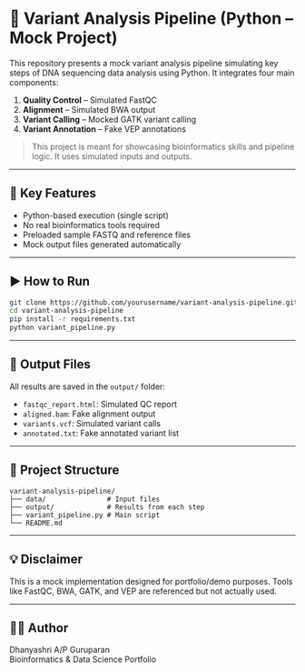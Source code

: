 # 🧬 Variant Analysis Pipeline (Python – Mock Project)

This repository presents a mock variant analysis pipeline simulating key steps of DNA sequencing data analysis using Python. It integrates four main components:

1. **Quality Control** – Simulated FastQC
2. **Alignment** – Simulated BWA output
3. **Variant Calling** – Mocked GATK variant calling
4. **Variant Annotation** – Fake VEP annotations

> This project is meant for showcasing bioinformatics skills and pipeline logic. It uses simulated inputs and outputs.

---

## 📌 Key Features

- Python-based execution (single script)
- No real bioinformatics tools required
- Preloaded sample FASTQ and reference files
- Mock output files generated automatically

---

## ▶️ How to Run

```bash
git clone https://github.com/yourusername/variant-analysis-pipeline.git
cd variant-analysis-pipeline
pip install -r requirements.txt
python variant_pipeline.py
```

---

## 📁 Output Files

All results are saved in the `output/` folder:

- `fastqc_report.html`: Simulated QC report
- `aligned.bam`: Fake alignment output
- `variants.vcf`: Simulated variant calls
- `annotated.txt`: Fake annotated variant list

---

## 📂 Project Structure

```
variant-analysis-pipeline/
├── data/               # Input files
├── output/             # Results from each step
├── variant_pipeline.py # Main script
└── README.md
```

---

## 💡 Disclaimer

This is a mock implementation designed for portfolio/demo purposes. Tools like FastQC, BWA, GATK, and VEP are referenced but not actually used.

---

## 👩‍💻 Author

Dhanyashri A/P Guruparan  
Bioinformatics & Data Science Portfolio  
